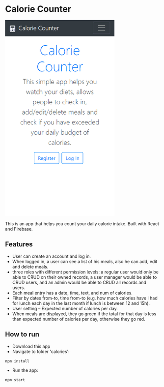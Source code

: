 # Calorie Counter

![screenshot](calorie.gif)

This is an app that helps you count your daily calorie intake. Built with React and Firebase.

## Features

 - User can create an account and log in.
 - When logged in, a user can see a list of his meals, also he can add, edit and delete meals. 
 - three roles with different permission levels: a regular user would only be able to CRUD on their owned records, a user manager would be able to CRUD users, and an admin would be able to CRUD all records and users.
 - Each meal entry has a date, time, text, and num of calories.
 - Filter by dates from-to, time from-to (e.g. how much calories have I had for lunch each day in the last month if lunch is between 12 and 15h).
 - User setting – Expected number of calories per day.
 - When meals are displayed, they go green if the total for that day is less than expected number of calories per day, otherwise they go red.

## How to run

- Download this app 
- Navigate to folder 'calories':
```
npm install
```

- Run the app: 
```
npm start
```

